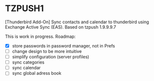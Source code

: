 # TZPUSH1
[Thunderbird Add-On] Sync contacts and calendar to thunderbird using Exchange Active Sync (EAS). Based on tzpush 1.9.9.9.7

This is work in progress. Roadmap:

 * [x] store passwords in password manager, not in Prefs
 * [ ] change design to be more intuitive
 * [ ] simplify configuration (server profiles)
 * [ ] sync categories
 * [ ] sync calendar
 * [ ] sync global adress book
